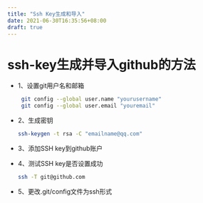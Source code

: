 ```yaml
---
title: "Ssh Key生成和导入"
date: 2021-06-30T16:35:56+08:00
draft: true
---
```


# ssh-key生成并导入github的方法

+ 1、设置git用户名和邮箱

  ```bash
   git config --global user.name "yourusername"
   git config --global user.email "youremail"
  ```

  

+ 2、生成密钥

  ```bash
  ssh-keygen -t rsa -C "emailname@qq.com"
  ```

  

+ 3、添加SSH key到github账户

+ 4、测试SSH key是否设置成功

  ```bash
  ssh -T git@github.com
  ```

+ 5、更改.git/config文件为ssh形式